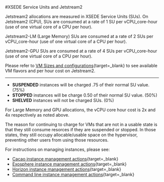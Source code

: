 #XSEDE Service Units and Jetstream2

Jetstream2 allocations are measured in XSEDE Service Units (SUs). On Jetstream2 (CPU), SUs are consumed at a rate of 1 SU per vCPU_core-hour (use of one virtual core of a CPU per hour).

Jetstream2-LM (Large Memory) SUs are consumed at a rate of 2 SUs per vCPU_core-hour (use of one virtual core of a CPU per hour).

Jetstream2-GPU SUs are consumed at a rate of 4 SUs per vCPU_core-hour (use of one virtual core of a CPU per hour).

Please refer to [VM Sizes and configurations](../general/vmsizes.md){target=_blank} to see available VM flavors and per hour cost on Jetstream2.

---

* **SUSPENDED** instances will be charged .75 of their normal SU value. (75%)
* **STOPPED** instances will be charge 0.50 of their normal SU value. (50%)
* **SHELVED** instances will not be charged SUs. (0%)

For Large Memory and GPU allocations, the vCPU core hour cost is 2x and 4x respectively as noted above.

The reason for continuing to charge for VMs that are not in a usable state is that they still consume resorces if they are suspended or stopped. In those states, they still occupy allocable/usable space on the hypervisor, preventing other users from using those resources.

For instructions on managing instances, please see:

* [Cacao instance management actions](../ui/atmo/deployments.md){target=_blank}
* [Exosphere instance management actions](../ui/exo/manage.md){target=_blank}
* [Horizon instance management actions](../ui/horizon/manage.md){target=_blank}
* [Command line instance management actions](../ui/cli/manage.md){target=_blank}
